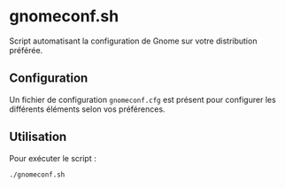 # gnomeconf.sh

Script automatisant la configuration de Gnome sur votre distribution préférée.

## Configuration

Un fichier de configuration `gnomeconf.cfg` est présent pour configurer les différents éléments selon vos préférences.

## Utilisation

Pour exécuter le script : 

```bash
./gnomeconf.sh
```
